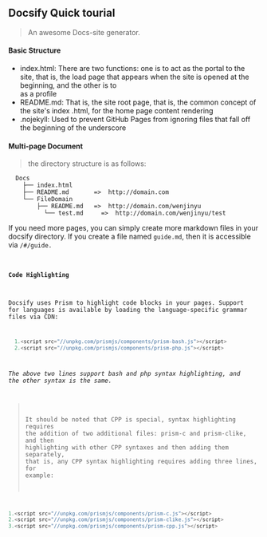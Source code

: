 ## Docsify Quick tourial

> An awesome Docs-site generator.


#### Basic Structure
- index.html: There are two functions: one is to act as the portal to the site, that is, the load page that appears when the site is opened at the beginning, and the other is to  
 as a profile
- README.md: That is, the site root page, that is, the common concept of the site's index .html, for the home page content rendering  
- .nojekyll: Used to prevent GitHub Pages from ignoring files that fall off the beginning of the underscore


#### Multi-page Document
> the directory structure is as follows:    
```
  Docs
	├── index.html
	├── README.md       =>  http://domain.com
	└── FileDomain 
        ├── README.md   =>  http://domain.com/wenjinyu  
	      └── test.md     =>  http://domain.com/wenjinyu/test
```
 If you need more pages, you can simply create more markdown files in your docsify directory. If you create a file named <code>guide.md</code>, then it is accessible via <code>/#/guide</codfe>.


#### Code Highlighting
Docsify uses Prism to highlight code blocks in your pages.
 Support for languages is available by loading the language-specific grammar files via CDN:
```js
  1.<script src="//unpkg.com/prismjs/components/prism-bash.js"></script> 
  2.<script src="//unpkg.com/prismjs/components/prism-php.js"></script>
```
_The above two lines support bash and php syntax highlighting, and the other syntax is the same._

 
> It should be noted that CPP is special, syntax highlighting requires the addition of two additional files: prism-c and prism-clike, and then highlighting with other CPP syntaxes and then adding them separately, that is, any CPP syntax highlighting requires adding three lines, for example:
```js
1.<script src="//unpkg.com/prismjs/components/prism-c.js"></script>
2.<script src="//unpkg.com/prismjs/components/prism-clike.js"></script>
3.<script src="//unpkg.com/prismjs/components/prism-cpp.js"></script> 
```
